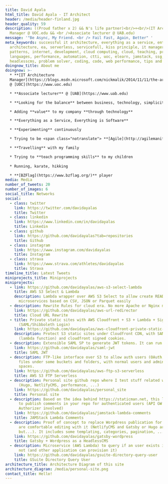 ```yaml
---
title: David Ayala
html_title: David Ayala - IT Architect
header: /media/header-finland.jpg
header_quality: 59
description: ((Proud father x 2) && N's life partner)<br/>+<br/>(IT Architecture
  Manager @ UOC.edu && <br />Associate lecturer @ UAB.edu)
message: '"Be Async, My Friend. <br /> Fail Fast, Again, Better" '
meta_keywords: successful it architecture, everything as a service, enterprise
  architecture, ea, serverless, servicefull, kiss principle, it manager, design
  patterns, internet, development, cloud computing, cloud, teaching, programming
  languages, performance, automation, ctti, uoc, elearn, jamstack, ssg,
  headlesscms, problem solver, coding, code, web performance, tips and tricks
doingnow_title: About me
doingnow: >-
  * **[IT Architecture
  Manager](https://blogs.msdn.microsoft.com/nickmalik/2014/11/11/the-architecture-manager-the-forgotten-enterprise-architecture-role/)**
  @ [UOC](https://www.uoc.edu)

  * **Associate lecturer** @ [UAB](https://www.uab.edu)

  * **Looking for the balance** between business, technology, simplicity ([KISS](https://en.m.wikipedia.org/wiki/KISS_principle)) and costs

  * Adding **value** to my company **through technology**

  * **Everything as a Service, Everything is Software**

  * **Experimenting** continuously

  * Trying to be <span class="notranslate"> **[Agile](http://agilemanifesto.org/principles.html)** </span> and <span class="notranslate"> **[Lean Thinking](https://en.m.wikipedia.org/wiki/Lean_thinking)** </span>

  * **Travelling** with my family

  * Trying to **teach programming skills** to my children
 
  * Running, karate, hikking

  * **[BZFlag](https://www.bzflag.org/)** player
media: Media
number_of_tweets: 20
number_of_images: 6
social_title: Networks
social:
  - class: twitter
    link: https://twitter.com/davidayalas
    title: Twitter
  - class: linkedin
    link: https://www.linkedin.com/in/davidayalas
    title: Linkedin
  - class: github
    link: https://github.com/davidayalas?tab=repositories
    title: Github
  - class: instagram
    link: https://www.instagram.com/davidayalas
    title: Instagram
  - class: strava
    link: https://www.strava.com/athletes/davidayalas
    title: Strava
timeline_title: Latest Tweets
miniprojects_title: Miniprojects
miniprojects:
  - link: https://github.com/davidayalas/aws-s3-select-lambda
    title: AWS S3 Select & Lambda
    description: Lambda wrapper over AWS S3 Select to allow create READ
      microservices based on CSV, JSON or Parquet easily
  - description: Rewrite Rules for cloud era. No more Apache or Nginx mod_rewrite.
    link: https://github.com/davidayalas/aws-url-redirector
    title: Cloud URL Rewrite
  - title: Private static sites with AWS Cloudfront + S3 + Lambda + Signed Cookies
      (SAML/Shibboleth Login)
    link: https://github.com/davidayalas/aws-cloudfront-private-static-sites
    description: Protect S3 static sites under Cloudfront CDN, with SAML login
      (lambda function) and cloudfront signed cookies.
  - description: Extensible SAML SP to generate JWT tokens. It can run on AWS Lambda
    link: https://github.com/davidayalas/saml-jwt
    title: SAML JWT
  - description: FTP-like interface over S3 to allow auth users (OAuth, SAML) manage
      files under some buckets and folders, with normal users and admins over
      spaces.
    link: https://github.com/davidayalas/aws-ftp-s3-serverless
    title: AWS S3 FTP Serverless
  - description: Personal site github repo where I test stuff related with JAMStack
      (Hugo, NetlifyCMS, performance, ...)
    link: https://github.com/davidayalas/personal_site
    title: Personal site
  - description: Based on the idea behind https://staticman.net, this lambda allow
      to publish comments in your repo for authenticated users (API GW Custom
      Authorizer involved)
    link: https://github.com/davidayalas/jamstack-lambda-comments
    title: JAMStack Lambda Comments
  - description: Proof of concept to replace Worpdress publication for users that
      are comfortable editing with it (NetlifyCMS and Gatsby or Hugo are better,
      but...). It includes some templating, categories, pagination, ...
    link: https://github.com/davidayalas/gatsby-wordpress
    title: Gatsby + Wordpress as a HeadlessCMS
  - description: Microservice (AWS Lambda) to query if an user exists in GSuite or
      not (and other application can provision it)
    link: https://github.com/davidayalas/gsuite-directory-query-user
    title: GSuite Directory Query User
architecture_title: Architecture Diagram of this site
architecture_diagram: /media/personal-site.png
contact_title: Hello!
---
```

